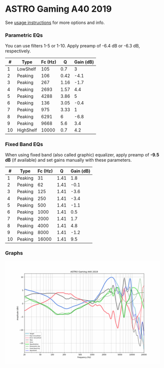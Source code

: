 # ASTRO Gaming A40 2019
See [usage instructions](https://github.com/jaakkopasanen/AutoEq#usage) for more options and info.

### Parametric EQs
You can use filters 1-5 or 1-10. Apply preamp of -6.4 dB or -6.3 dB, respectively.

|   # | Type      |   Fc (Hz) |    Q |   Gain (dB) |
|-----|-----------|-----------|------|-------------|
|   1 | LowShelf  |       105 | 0.7  |         3   |
|   2 | Peaking   |       106 | 0.42 |        -4.1 |
|   3 | Peaking   |       267 | 1.16 |        -1.7 |
|   4 | Peaking   |      2693 | 1.57 |         4.4 |
|   5 | Peaking   |      4288 | 3.86 |         5   |
|   6 | Peaking   |       136 | 3.05 |        -0.4 |
|   7 | Peaking   |       975 | 3.33 |         1   |
|   8 | Peaking   |      6291 | 6    |        -6.8 |
|   9 | Peaking   |      9668 | 5.6  |         3.4 |
|  10 | HighShelf |     10000 | 0.7  |         4.2 |

### Fixed Band EQs
When using fixed band (also called graphic) equalizer, apply preamp of **-9.5 dB** (if available) and set gains manually with these parameters.

|   # | Type    |   Fc (Hz) |    Q |   Gain (dB) |
|-----|---------|-----------|------|-------------|
|   1 | Peaking |        31 | 1.41 |         1.8 |
|   2 | Peaking |        62 | 1.41 |        -0.1 |
|   3 | Peaking |       125 | 1.41 |        -3.6 |
|   4 | Peaking |       250 | 1.41 |        -3.4 |
|   5 | Peaking |       500 | 1.41 |        -1.1 |
|   6 | Peaking |      1000 | 1.41 |         0.5 |
|   7 | Peaking |      2000 | 1.41 |         1.7 |
|   8 | Peaking |      4000 | 1.41 |         4.8 |
|   9 | Peaking |      8000 | 1.41 |        -1.2 |
|  10 | Peaking |     16000 | 1.41 |         9.5 |

### Graphs
![](./ASTRO%20Gaming%20A40%202019.png)

